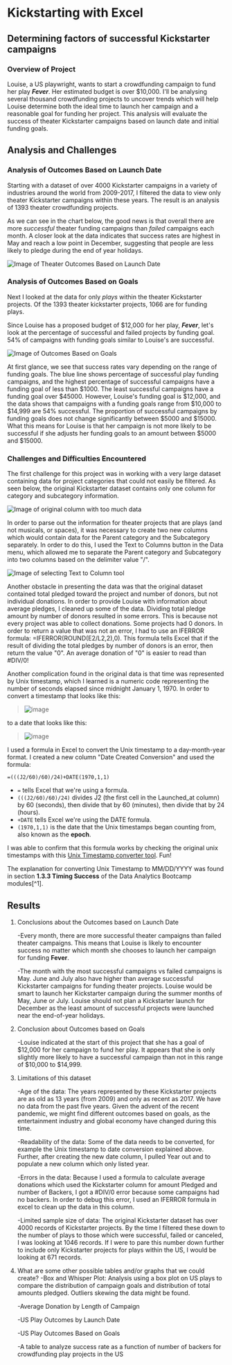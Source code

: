 # Kickstarting with Excel

## Determining factors of successful Kickstarter campaigns

### Overview of Project
Louise, a US playwright, wants to start a crowdfunding campaign to fund her play ***Fever***. Her estimated budget is over $10,000. I'll be analysing several thousand crowdfunding projects to uncover trends which will help Louise determine both the ideal time to launch her campaign and a reasonable goal for funding her project. This analysis will evaluate the success of theater Kickstarter campaigns based on launch date and initial funding goals.

## Analysis and Challenges

### Analysis of Outcomes Based on Launch Date
Starting with a dataset of over 4000 Kickstarter campaigns in a variety of industries around the world from 2009-2017, I filtered the data to view only theater Kickstarter campaigns within these years. The result is an analysis of 1393 theater crowdfunding projects.

As we can see in the chart below, the good news is that overall there are more *successful* theater funding campaigns than *failed* campaigns each month. A closer look at the data indicates that success rates are highest in May and reach a low point in December, suggesting that people are less likely to pledge during the end of year holidays. 

![Image of Theater Outcomes Based on Launch Date](https://github.com/EBolinVA/kickstarter-analysis/blob/main/Theater_Outcomes_vs_Launch.png)

### Analysis of Outcomes Based on Goals
Next I looked at the data for only *plays* within the theater Kickstarter projects. Of the 1393 theater kickstarter projects, 1066 are for funding plays. 

Since Louise has a proposed budget of $12,000 for her play, ***Fever***, let's look at the percentage of successful and failed projects by funding goal. 54% of campaigns with funding goals similar to Louise's are successful. 

![Image of Outcomes Based on Goals](https://github.com/EBolinVA/kickstarter-analysis/blob/main/Outcomes_vs_Goals.png)

At first glance, we see that success rates vary depending on the range of funding goals. The blue line shows percentage of successful play funding campaigns, and the highest percentage of successful campaigns have a funding goal of less than $1000. The least successful campaigns have a funding goal over $45000. However, Louise's funding goal is $12,000, and the data shows that campaigns with a funding goals range from $10,000 to $14,999 are 54% successful. The proportion of successful campaigns by funding goals does not change significantly between $5000 and $15000. What this means for Louise is that her campaign is not more likely to be successful if she adjusts her funding goals to an amount between $5000 and $15000. 

### Challenges and Difficulties Encountered
The first challenge for this project was in working with a very large dataset containing data for project categories that could not easily be filtered. As seen below, the original Kickstarter dataset contains only one column for category and subcategory information. 

![Image of original column with too much data](https://github.com/EBolinVA/kickstarter-analysis/blob/main/Category%20and%20Subcategory%20column.png)

In order to parse out the information for theater projects that are plays (and not musicals, or spaces), it was necessary to create two new columns which would contain data for the Parent category and the Subcategory separately. In order to do this, I used the Text to Columns button in the Data menu, which allowed me to separate the Parent category and Subcategory into two columns based on the delimiter value "/". 

![Image of selecting Text to Column tool](https://github.com/EBolinVA/kickstarter-analysis/blob/main/Create%20Subcategory.png)

Another obstacle in presenting the data was that the original dataset contained total pledged toward the project and number of donors, but not individual donations. In order to provide Louise with information about average pledges, I cleaned up some of the data. Dividing total pledge amount by number of donors resulted in some errors. This is because not every project was able to collect donations. Some projects had 0 donors. In order to return a value that was not an error, I had to use an IFERROR formula: =IFERROR(ROUND(E2/L2,2),0). This formula tells Excel that if the result of dividing the total pledges by number of donors is an error, then return the value "0". An average donation of "0" is easier to read than #DIV/0! 

Another complication found in the original data is that time was represented by Unix timestamp, which I learned is a numeric code representing the number of seconds elapsed since midnight January 1, 1970. In order to convert a timestamp that looks like this: 

> ![image](https://user-images.githubusercontent.com/116853681/200135814-1303fe6c-ed94-4158-96bd-0c78945666ef.png)

to a date that looks like this:

> ![image](https://user-images.githubusercontent.com/116853681/200135860-947eac07-b4c2-4122-be00-1cd326362082.png)

I used a formula in Excel to convert the Unix timestamp to a day-month-year format. I created a new column "Date Created Conversion" and used the formula:
```
=(((J2/60)/60)/24)+DATE(1970,1,1)
```
- ```=``` tells Excel that we're using a formula.
- ```(((J2/60)/60)/24)``` divides J2 (the first cell in the Launched_at column) by 60 (seconds), then divide that by 60 (minutes), then divide that by 24 (hours).
- ```+DATE``` tells Excel we're using the DATE formula.
- ```(1970,1,1)``` is the date that the Unix timestamps began counting from, also known as the **epoch**.

I was able to confirm that this formula works by checking the original unix timestamps with this [Unix Timestamp converter tool](https://www.unixtimestamp.com/). Fun!   

The explanation for converting Unix Timestamp to MM/DD/YYYY was found in section **1.3.3 Timing Success** of the Data Analytics Bootcamp modules[^1].

## Results

1. Conclusions about the Outcomes based on Launch Date

   -Every month, there are more successful theater campaigns than failed theater campaigns. This means that Louise is likely to encounter success no matter which month she chooses to launch her campaign for funding **Fever**.
   
   -The month with the most successful campaigns vs failed campaigns is May. June and July also have higher than average successful Kickstarter campaigns for funding theater projects. Louise would be smart to launch her Kickstarter campaign during the summer months of May, June or July. Louise should not plan a Kickstarter launch for December as the least amount of successful projects were launched near the end-of-year holidays.

2. Conclusion about Outcomes based on Goals

   -Louise indicated at the start of this project that she has a goal of $12,000 for her campaign to fund her play. It appears that she is only slightly more likely to have a successful campaign than not in this range of $10,000 to $14,999. 

3. Limitations of this dataset

   -Age of the data: The years represented by these Kickstarter projects are as old as 13 years (from 2009) and only as recent as 2017. We have no data from the past five years. Given the advent of the recent pandemic, we might find different outcomes based on goals, as the entertainment industry and global economy have changed during this time. 
   
   -Readability of the data: Some of the data needs to be converted, for example the Unix timestamp to date conversion explained above. Further, after creating the new date column, I pulled Year out and to populate a new column which only listed year.
   
   -Errors in the data: Because I used a formula to calculate average donations which used the Kickstarter column for amount Pledged and number of Backers, I got a #DIV/0 error because some campaigns had no backers. In order to debug this error, I used an IFERROR formula in excel to clean up the data in this column. 
   
   -Limited sample size of data: The original Kickstarter dataset has over 4000 records of Kickstarter projects. By the time I filtered these down to the number of plays to those which were successful, failed or canceled, I was looking at 1046 records. If I were to pare this number down further to include only Kickstarter projects for plays within the US, I would be looking at 671 records.

4. What are some other possible tables and/or graphs that we could create?
   -Box and Whisper Plot: Analysis using a box plot on US plays to compare the distribution of campaign goals and distribution of total amounts pledged. Outliers skewing the data might be found.
   
   -Average Donation by Length of Campaign
   
   -US Play Outcomes by Launch Date 
   
   -US Play Outcomes Based on Goals
   
   -A table to analyze success rate as a function of number of backers for crowdfunding play projects in the US

